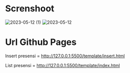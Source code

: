 # Screnshoot

![2023-05-12 (1)](https://github.com/FarelND29/fe_monitoring/assets/125639100/82776a35-75d1-4b9b-9fd3-5891358b838d)
![2023-05-12](https://github.com/FarelND29/fe_monitoring/assets/125639100/e560fc34-aa65-4b13-bd19-ed80ad5a699a)

# Url Github Pages

Insert presensi = http://127.0.0.1:5500/template/insert.html

List presensi = http://127.0.0.1:5500/template/index.html
